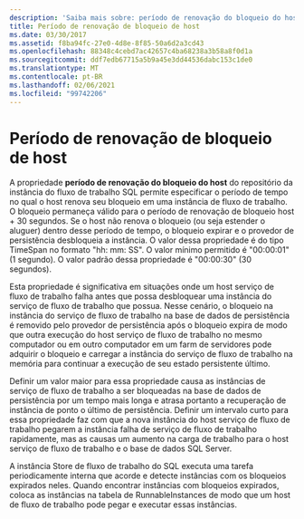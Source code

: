 ```yaml
---
description: 'Saiba mais sobre: período de renovação do bloqueio do host'
title: Período de renovação de bloqueio de host
ms.date: 03/30/2017
ms.assetid: f8ba94fc-27e0-4d8e-8f85-50a6d2a3cd43
ms.openlocfilehash: 88348c4cebd7ac42657c4ba68238a3b58a8f0d1a
ms.sourcegitcommit: ddf7edb67715a5b9a45e3dd44536dabc153c1de0
ms.translationtype: MT
ms.contentlocale: pt-BR
ms.lasthandoff: 02/06/2021
ms.locfileid: "99742206"
---
```

# <a name="host-lock-renewal-period"></a>Período de renovação de bloqueio de host

A propriedade **período de renovação do bloqueio do host** do repositório da instância do fluxo de trabalho SQL permite especificar o período de tempo no qual o host renova seu bloqueio em uma instância de fluxo de trabalho. O bloqueio permaneça válido para o período de renovação de bloqueio host + 30 segundos. Se o host não renova o bloqueio (ou seja estender o aluguer) dentro desse período de tempo, o bloqueio expirar e o provedor de persistência desbloqueia a instância. O valor dessa propriedade é do tipo TimeSpan no formato "hh: mm: SS". O valor mínimo permitido é "00:00:01" (1 segundo). O valor padrão dessa propriedade é "00:00:30" (30 segundos).  
  
 Esta propriedade é significativa em situações onde um host serviço de fluxo de trabalho falha antes que possa desbloquear uma instância do serviço de fluxo de trabalho que possua. Nesse cenário, o bloqueio na instância do serviço de fluxo de trabalho na base de dados de persistência é removido pelo provedor de persistência após o bloqueio expira de modo que outra execução do host serviço de fluxo de trabalho no mesmo computador ou em outro computador em um farm de servidores pode adquirir o bloqueio e carregar a instância do serviço de fluxo de trabalho na memória para continuar a execução de seu estado persistente último.  
  
 Definir um valor maior para essa propriedade causa as instâncias de serviço de fluxo de trabalho a ser bloqueadas na base de dados de persistência por um tempo mais longa e atrasa portanto a recuperação de instância de ponto o último de persistência. Definir um intervalo curto para essa propriedade faz com que a nova instância do host serviço de fluxo de trabalho pegarem a instância falha de serviço de fluxo de trabalho rapidamente, mas as causas um aumento na carga de trabalho para o host serviço de fluxo de trabalho e o base de dados SQL Server.  
  
 A instância Store de fluxo de trabalho do SQL executa uma tarefa periodicamente interna que acorde e detecte instâncias com os bloqueios expirados neles. Quando encontrar instâncias com bloqueios expirados, coloca as instâncias na tabela de RunnableInstances de modo que um host de fluxo de trabalho pode pegar e executar essas instâncias.
